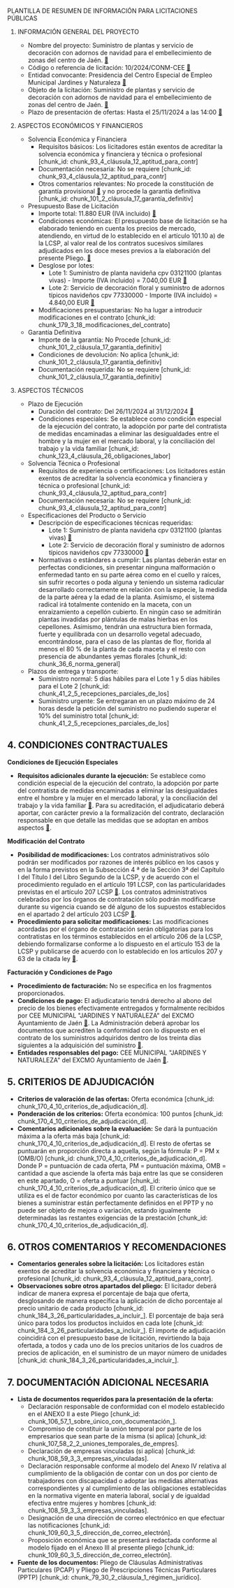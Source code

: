 PLANTILLA DE RESUMEN DE INFORMACIÓN PARA LICITACIONES PÚBLICAS

1.  INFORMACIÓN GENERAL DEL PROYECTO

    *   Nombre del proyecto: Suministro de plantas y servicio de decoración con adornos de navidad para el embellecimiento de zonas del centro de Jaén. <a href="https://contrataciondelestado.es/FileSystem/servlet/GetDocumentByIdServlet?DocumentIdParam=cGvQdaF/qmEnKvN211kkZep9eLYPa5sPlu0VFp1fA/h5Fg1pTaKl4FN73msJksylIVq1IvdI5PofzpP36PwDr6Jmx2BDu2S/t4P9dvlPFULfdyQgZAdTm3EfcUAC7CJ6&cifrado=QUC1GjXXSiLkydRHJBmbpw%3D%3D#page=1" class="chunk-reference" data-chunk-id="chunk_1_3_suministro_de_plantas_y_servic">📄</a>
    *   Código o referencia de licitación: 10/2024/CONM-CEE <a href="https://contrataciondelestado.es/FileSystem/servlet/GetDocumentByIdServlet?DocumentIdParam=cGvQdaF/qmEnKvN211kkZep9eLYPa5sPlu0VFp1fA/h5Fg1pTaKl4FN73msJksylIVq1IvdI5PofzpP36PwDr6Jmx2BDu2S/t4P9dvlPFULfdyQgZAdTm3EfcUAC7CJ6&cifrado=QUC1GjXXSiLkydRHJBmbpw%3D%3D#page=None" class="chunk-reference" data-chunk-id="doc_DOC_CN2024-001193585.md">📄</a>
    *   Entidad convocante: Presidencia del Centro Especial de Empleo Municipal Jardines y Naturaleza <a href="https://contrataciondelestado.es/FileSystem/servlet/GetDocumentByIdServlet?DocumentIdParam=cGvQdaF/qmEnKvN211kkZep9eLYPa5sPlu0VFp1fA/h5Fg1pTaKl4FN73msJksylIVq1IvdI5PofzpP36PwDr6Jmx2BDu2S/t4P9dvlPFULfdyQgZAdTm3EfcUAC7CJ6&cifrado=QUC1GjXXSiLkydRHJBmbpw%3D%3D#page=None" class="chunk-reference" data-chunk-id="doc_DOC_CN2024-001193585.md">📄</a>
    *   Objeto de la licitación: Suministro de plantas y servicio de decoración con adornos de navidad para el embellecimiento de zonas del centro de Jaén. <a href="https://contrataciondelestado.es/FileSystem/servlet/GetDocumentByIdServlet?DocumentIdParam=cGvQdaF/qmEnKvN211kkZep9eLYPa5sPlu0VFp1fA/h5Fg1pTaKl4FN73msJksylIVq1IvdI5PofzpP36PwDr6Jmx2BDu2S/t4P9dvlPFULfdyQgZAdTm3EfcUAC7CJ6&cifrado=QUC1GjXXSiLkydRHJBmbpw%3D%3D#page=None" class="chunk-reference" data-chunk-id="doc_DOC_CN2024-001193585.md">📄</a>
    *   Plazo de presentación de ofertas: Hasta el 25/11/2024 a las 14:00 <a href="https://contrataciondelestado.es/FileSystem/servlet/GetDocumentByIdServlet?DocumentIdParam=cGvQdaF/qmEnKvN211kkZep9eLYPa5sPlu0VFp1fA/h5Fg1pTaKl4FN73msJksylIVq1IvdI5PofzpP36PwDr6Jmx2BDu2S/t4P9dvlPFULfdyQgZAdTm3EfcUAC7CJ6&cifrado=QUC1GjXXSiLkydRHJBmbpw%3D%3D#page=None" class="chunk-reference" data-chunk-id="doc_DOC_CN2024-001193585.md">📄</a>

2.  ASPECTOS ECONÓMICOS Y FINANCIEROS

    *   Solvencia Económica y Financiera
        *   Requisitos básicos: Los licitadores están exentos de acreditar la solvencia económica y financiera y técnica o profesional [chunk_id: chunk_93_4_cláusula_12_aptitud_para_contr]
        *   Documentación necesaria: No se requiere [chunk_id: chunk_93_4_cláusula_12_aptitud_para_contr]
        *   Otros comentarios relevantes: No procede la constitución de garantía provisional <a href="https://contrataciondelestado.es/FileSystem/servlet/GetDocumentByIdServlet?DocumentIdParam=8hgVPRbuSgXhyguKtFy5AiXeHvokF%2B2dllmtzd8sapWTAcvE3IDVxGhRuhi9GWXq2A4V3aEdzAqu7KG6zJkIGd4Rr6XPeaqztAIX1SSQM%2B2B0nvVKRzfe4rpHcnlPhSZ&cifrado=QUC1GjXXSiLkydRHJBmbpw%3D%3D#page=1" class="chunk-reference" data-chunk-id="chunk_100_4_cláusula_40_recursos">📄</a> y no procede la garantía definitiva [chunk_id: chunk_101_2_cláusula_17_garantía_definitiv]
    *   Presupuesto Base de Licitación
        *   Importe total: 11.880 EUR (IVA incluido) <a href="https://contrataciondelestado.es/FileSystem/servlet/GetDocumentByIdServlet?DocumentIdParam=cGvQdaF/qmEnKvN211kkZep9eLYPa5sPlu0VFp1fA/h5Fg1pTaKl4FN73msJksylIVq1IvdI5PofzpP36PwDr6Jmx2BDu2S/t4P9dvlPFULfdyQgZAdTm3EfcUAC7CJ6&cifrado=QUC1GjXXSiLkydRHJBmbpw%3D%3D#page=1" class="chunk-reference" data-chunk-id="chunk_4_4_clasificación_cpv">📄</a>
        *   Condiciones económicas: El presupuesto base de licitación se ha elaborado teniendo en cuenta los precios de mercado, atendiendo, en virtud de lo establecido en el artículo 101.10 a) de la LCSP, al valor real de los contratos sucesivos similares adjudicados en los doce meses previos a la elaboración del presente Pliego. <a href="https://contrataciondelestado.es/FileSystem/servlet/GetDocumentByIdServlet?DocumentIdParam=wpL05Sv0vuASNVV59os02t1zLXzhEwhUpVrAmIiI4w%2B06WPE0AvLvdg6w0OZqYyrGivKjCsC2R7gEgBRON2aZeZ1y1C5nSiBmcFaXawL1GJt/o8fNevwsujgRzaBbugn&cifrado=QUC1GjXXSiLkydRHJBmbpw%3D%3D#page=1" class="chunk-reference" data-chunk-id="chunk_12_4_presupuesto_base_de_licitación">📄</a>
        *   Desglose por lotes:
            *   Lote 1: Suministro de planta navideña cpv 03121100 (plantas vivas) - Importe (IVA incluido) = 7.040,00 EUR <a href="https://contrataciondelestado.es/FileSystem/servlet/GetDocumentByIdServlet?DocumentIdParam=wpL05Sv0vuASNVV59os02t1zLXzhEwhUpVrAmIiI4w%2B06WPE0AvLvdg6w0OZqYyrGivKjCsC2R7gEgBRON2aZeZ1y1C5nSiBmcFaXawL1GJt/o8fNevwsujgRzaBbugn&cifrado=QUC1GjXXSiLkydRHJBmbpw%3D%3D#page=3" class="chunk-reference" data-chunk-id="chunk_24_4_14_revisión_de_precios_artícul">📄</a>
            *   Lote 2: Servicio de decoración floral y suministro de adornos típicos navideños cpv 77330000 - Importe (IVA incluido) = 4.840,00 EUR <a href="https://contrataciondelestado.es/FileSystem/servlet/GetDocumentByIdServlet?DocumentIdParam=cGvQdaF/qmEnKvN211kkZep9eLYPa5sPlu0VFp1fA/h5Fg1pTaKl4FN73msJksylIVq1IvdI5PofzpP36PwDr6Jmx2BDu2S/t4P9dvlPFULfdyQgZAdTm3EfcUAC7CJ6&cifrado=QUC1GjXXSiLkydRHJBmbpw%3D%3D#page=1" class="chunk-reference" data-chunk-id="chunk_25_4_lote_1_suministro_de_planta_na">📄</a>
        *   Modificaciones presupuestarias: No ha lugar a introducir modificaciones en el contrato [chunk_id: chunk_179_3_18_modificaciones_del_contrato]
    *   Garantía Definitiva
        *   Importe de la garantía: No Procede [chunk_id: chunk_101_2_cláusula_17_garantía_definitiv]
        *   Condiciones de devolución: No aplica [chunk_id: chunk_101_2_cláusula_17_garantía_definitiv]
        *   Documentación requerida: No se requiere [chunk_id: chunk_101_2_cláusula_17_garantía_definitiv]

3.  ASPECTOS TÉCNICOS

    *   Plazo de Ejecución
        *   Duración del contrato: Del 26/11/2024 al 31/12/2024 <a href="https://contrataciondelestado.es/FileSystem/servlet/GetDocumentByIdServlet?DocumentIdParam=cGvQdaF/qmEnKvN211kkZep9eLYPa5sPlu0VFp1fA/h5Fg1pTaKl4FN73msJksylIVq1IvdI5PofzpP36PwDr6Jmx2BDu2S/t4P9dvlPFULfdyQgZAdTm3EfcUAC7CJ6&cifrado=QUC1GjXXSiLkydRHJBmbpw%3D%3D#page=1" class="chunk-reference" data-chunk-id="chunk_4_4_clasificación_cpv">📄</a>
        *   Condiciones especiales: Se establece como condición especial de la ejecución del contrato, la adopción por parte del contratista de medidas encaminadas a eliminar las desigualdades entre el hombre y la mujer en el mercado laboral, y la conciliación del trabajo y la vida familiar [chunk_id: chunk_123_4_cláusula_26_obligaciones_labor]
    *   Solvencia Técnica o Profesional
        *   Requisitos de experiencia o certificaciones: Los licitadores están exentos de acreditar la solvencia económica y financiera y técnica o profesional [chunk_id: chunk_93_4_cláusula_12_aptitud_para_contr]
        *   Documentación necesaria: No se requiere [chunk_id: chunk_93_4_cláusula_12_aptitud_para_contr]
    *   Especificaciones del Producto o Servicio
        *   Descripción de especificaciones técnicas requeridas:
            *   Lote 1: Suministro de planta navideña cpv 03121100 (plantas vivas) <a href="https://contrataciondelestado.es/FileSystem/servlet/GetDocumentByIdServlet?DocumentIdParam=wpL05Sv0vuASNVV59os02t1zLXzhEwhUpVrAmIiI4w%2B06WPE0AvLvdg6w0OZqYyrGivKjCsC2R7gEgBRON2aZeZ1y1C5nSiBmcFaXawL1GJt/o8fNevwsujgRzaBbugn&cifrado=QUC1GjXXSiLkydRHJBmbpw%3D%3D#page=3" class="chunk-reference" data-chunk-id="chunk_24_4_14_revisión_de_precios_artícul">📄</a>
            *   Lote 2: Servicio de decoración floral y suministro de adornos típicos navideños cpv 77330000 <a href="https://contrataciondelestado.es/FileSystem/servlet/GetDocumentByIdServlet?DocumentIdParam=cGvQdaF/qmEnKvN211kkZep9eLYPa5sPlu0VFp1fA/h5Fg1pTaKl4FN73msJksylIVq1IvdI5PofzpP36PwDr6Jmx2BDu2S/t4P9dvlPFULfdyQgZAdTm3EfcUAC7CJ6&cifrado=QUC1GjXXSiLkydRHJBmbpw%3D%3D#page=1" class="chunk-reference" data-chunk-id="chunk_25_4_lote_1_suministro_de_planta_na">📄</a>
        *   Normativas o estándares a cumplir: Las plantas deberán estar en perfectas condiciones, sin presentar ninguna malformación o enfermedad tanto en su parte aérea como en el cuello y raíces, sin sufrir recortes o poda alguna y teniendo un sistema radicular desarrollado correctamente en relación con la especie, la medida de la parte aérea y la edad de la planta. Asimismo, el sistema radical irá totalmente contenido en la maceta, con un enraizamiento a cepellón cubierto. En ningún caso se admitirán plantas invadidas por plántulas de malas hierbas en los cepellones. Asimismo, tendrán una estructura bien formada, fuerte y equilibrada con un desarrollo vegetal adecuado, encontrándose, para el caso de las plantas de flor, florida al menos el 80 % de la planta de cada maceta y el resto con presencia de abundantes yemas florales [chunk_id: chunk_36_6_norma_general]
    *   Plazos de entrega y transporte:
        *   Suministro normal: 5 días hábiles para el Lote 1 y 5 días hábiles para el Lote 2 [chunk_id: chunk_41_2_5_recepciones_parciales_de_los]
        *   Suministro urgente: Se entregaran en un plazo máximo de 24 horas desde la petición del suministro no pudiendo superar el 10% del suministro total [chunk_id: chunk_41_2_5_recepciones_parciales_de_los]


## 4. CONDICIONES CONTRACTUALES

**Condiciones de Ejecución Especiales**

*   **Requisitos adicionales durante la ejecución:** Se establece como condición especial de la ejecución del contrato, la adopción por parte del contratista de medidas encaminadas a eliminar las desigualdades entre el hombre y la mujer en el mercado laboral, y la conciliación del trabajo y la vida familiar <a href="https://contrataciondelestado.es/FileSystem/servlet/GetDocumentByIdServlet?DocumentIdParam=8hgVPRbuSgXhyguKtFy5AiXeHvokF%2B2dllmtzd8sapWTAcvE3IDVxGhRuhi9GWXq2A4V3aEdzAqu7KG6zJkIGd4Rr6XPeaqztAIX1SSQM%2B2B0nvVKRzfe4rpHcnlPhSZ&cifrado=QUC1GjXXSiLkydRHJBmbpw%3D%3D#page=1" class="chunk-reference" data-chunk-id="chunk_26_3_sección_segunda_de_la_terminac">📄</a>. Para su acreditación, el adjudicatario deberá aportar, con carácter previo a la formalización del contrato, declaración responsable en que detalle las medidas que se adoptan en ambos aspectos <a href="https://contrataciondelestado.es/FileSystem/servlet/GetDocumentByIdServlet?DocumentIdParam=8hgVPRbuSgXhyguKtFy5AiXeHvokF%2B2dllmtzd8sapWTAcvE3IDVxGhRuhi9GWXq2A4V3aEdzAqu7KG6zJkIGd4Rr6XPeaqztAIX1SSQM%2B2B0nvVKRzfe4rpHcnlPhSZ&cifrado=QUC1GjXXSiLkydRHJBmbpw%3D%3D#page=1" class="chunk-reference" data-chunk-id="chunk_26_3_sección_segunda_de_la_terminac">📄</a>.

**Modificación del Contrato**

*   **Posibilidad de modificaciones:** Los contratos administrativos sólo podrán ser modificados por razones de interés público en los casos y en la forma previstos en la Subsección 4 ª de la Sección 3ª del Capítulo I del Título I del Libro Segundo de la LCSP, y de acuerdo con el procedimiento regulado en el artículo 191 LCSP, con las particularidades previstas en el artículo 207 LCSP <a href="https://contrataciondelestado.es/FileSystem/servlet/GetDocumentByIdServlet?DocumentIdParam=8hgVPRbuSgXhyguKtFy5AiXeHvokF%2B2dllmtzd8sapWTAcvE3IDVxGhRuhi9GWXq2A4V3aEdzAqu7KG6zJkIGd4Rr6XPeaqztAIX1SSQM%2B2B0nvVKRzfe4rpHcnlPhSZ&cifrado=QUC1GjXXSiLkydRHJBmbpw%3D%3D#page=1" class="chunk-reference" data-chunk-id="chunk_35_2_capitulo_iii_del_contrato">📄</a>. Los contratos administrativos celebrados por los órganos de contratación sólo podrán modificarse durante su vigencia cuando se dé alguno de los supuestos establecidos en el apartado 2 del artículo 203 LCSP <a href="https://contrataciondelestado.es/FileSystem/servlet/GetDocumentByIdServlet?DocumentIdParam=8hgVPRbuSgXhyguKtFy5AiXeHvokF%2B2dllmtzd8sapWTAcvE3IDVxGhRuhi9GWXq2A4V3aEdzAqu7KG6zJkIGd4Rr6XPeaqztAIX1SSQM%2B2B0nvVKRzfe4rpHcnlPhSZ&cifrado=QUC1GjXXSiLkydRHJBmbpw%3D%3D#page=1" class="chunk-reference" data-chunk-id="chunk_35_2_capitulo_iii_del_contrato">📄</a>.
*   **Procedimiento para solicitar modificaciones:** Las modificaciones acordadas por el órgano de contratación serán obligatorias para los contratistas en los términos establecidos en el artículo 206 de la LCSP, debiendo formalizarse conforme a lo dispuesto en el artículo 153 de la LCSP y publicarse de acuerdo con lo establecido en los artículos 207 y 63 de la citada ley <a href="https://contrataciondelestado.es/FileSystem/servlet/GetDocumentByIdServlet?DocumentIdParam=8hgVPRbuSgXhyguKtFy5AiXeHvokF%2B2dllmtzd8sapWTAcvE3IDVxGhRuhi9GWXq2A4V3aEdzAqu7KG6zJkIGd4Rr6XPeaqztAIX1SSQM%2B2B0nvVKRzfe4rpHcnlPhSZ&cifrado=QUC1GjXXSiLkydRHJBmbpw%3D%3D#page=1" class="chunk-reference" data-chunk-id="chunk_35_2_capitulo_iii_del_contrato">📄</a>.

**Facturación y Condiciones de Pago**

*   **Procedimiento de facturación:** No se especifica en los fragmentos proporcionados.
*   **Condiciones de pago:** El adjudicatario tendrá derecho al abono del precio de los bienes efectivamente entregados y formalmente recibidos por CEE MUNICIPAL "JARDINES Y NATURALEZA" del EXCMO Ayuntamiento de Jaén <a href="https://contrataciondelestado.es/FileSystem/servlet/GetDocumentByIdServlet?DocumentIdParam=8hgVPRbuSgXhyguKtFy5AiXeHvokF%2B2dllmtzd8sapWTAcvE3IDVxGhRuhi9GWXq2A4V3aEdzAqu7KG6zJkIGd4Rr6XPeaqztAIX1SSQM%2B2B0nvVKRzfe4rpHcnlPhSZ&cifrado=QUC1GjXXSiLkydRHJBmbpw%3D%3D#page=1" class="chunk-reference" data-chunk-id="chunk_70_3_cláusula_24_pago_del_precio_de">📄</a>. La Administración deberá aprobar los documentos que acrediten la conformidad con lo dispuesto en el contrato de los suministros adquiridos dentro de los treinta días siguientes a la adquisición del suministro <a href="https://contrataciondelestado.es/FileSystem/servlet/GetDocumentByIdServlet?DocumentIdParam=8hgVPRbuSgXhyguKtFy5AiXeHvokF%2B2dllmtzd8sapWTAcvE3IDVxGhRuhi9GWXq2A4V3aEdzAqu7KG6zJkIGd4Rr6XPeaqztAIX1SSQM%2B2B0nvVKRzfe4rpHcnlPhSZ&cifrado=QUC1GjXXSiLkydRHJBmbpw%3D%3D#page=1" class="chunk-reference" data-chunk-id="chunk_70_3_cláusula_24_pago_del_precio_de">📄</a>.
*   **Entidades responsables del pago:** CEE MUNICIPAL "JARDINES Y NATURALEZA" del EXCMO Ayuntamiento de Jaén <a href="https://contrataciondelestado.es/FileSystem/servlet/GetDocumentByIdServlet?DocumentIdParam=8hgVPRbuSgXhyguKtFy5AiXeHvokF%2B2dllmtzd8sapWTAcvE3IDVxGhRuhi9GWXq2A4V3aEdzAqu7KG6zJkIGd4Rr6XPeaqztAIX1SSQM%2B2B0nvVKRzfe4rpHcnlPhSZ&cifrado=QUC1GjXXSiLkydRHJBmbpw%3D%3D#page=1" class="chunk-reference" data-chunk-id="chunk_70_3_cláusula_24_pago_del_precio_de">📄</a>.

## 5. CRITERIOS DE ADJUDICACIÓN

*   **Criterios de valoración de las ofertas:** Oferta económica [chunk_id: chunk_170_4_10_criterios_de_adjudicación_d].
*   **Ponderación de los criterios:** Oferta económica: 100 puntos [chunk_id: chunk_170_4_10_criterios_de_adjudicación_d].
*   **Comentarios adicionales sobre la evaluación:** Se dará la puntuación máxima a la oferta más baja [chunk_id: chunk_170_4_10_criterios_de_adjudicación_d]. El resto de ofertas se puntuarán en proporción directa a aquella, según la fórmula: P = PM x (OMB/O) [chunk_id: chunk_170_4_10_criterios_de_adjudicación_d]. Donde P = puntuación de cada oferta, PM = puntuación máxima, OMB = cantidad a que asciende la oferta más baja entre las que se consideren en este apartado, O = oferta a puntuar [chunk_id: chunk_170_4_10_criterios_de_adjudicación_d]. El criterio único que se utiliza es el de factor económico por cuanto las características de los bienes a suministrar están perfectamente definidos en el PPTP y no puede ser objeto de mejora o variación, estando igualmente determinadas las restantes exigencias de la prestación [chunk_id: chunk_170_4_10_criterios_de_adjudicación_d].

## 6. OTROS COMENTARIOS Y RECOMENDACIONES

*   **Comentarios generales sobre la licitación:** Los licitadores están exentos de acreditar la solvencia económica y financiera y técnica o profesional [chunk_id: chunk_93_4_cláusula_12_aptitud_para_contr].
*   **Observaciones sobre otros apartados del pliego:** El licitador deberá indicar de manera expresa el porcentaje de baja que oferta, desglosando de manera específica la aplicación de dicho porcentaje al precio unitario de cada producto [chunk_id: chunk_184_3_26_particularidades_a_incluir_]. El porcentaje de baja será único para todos los productos incluidos en cada lote [chunk_id: chunk_184_3_26_particularidades_a_incluir_]. El importe de adjudicación coincidirá con el presupuesto base de licitación, revirtiendo la baja ofertada, a todos y cada uno de los precios unitarios de los cuadros de precios de aplicación, en el suministro de un mayor número de unidades [chunk_id: chunk_184_3_26_particularidades_a_incluir_].

## 7. DOCUMENTACIÓN ADICIONAL NECESARIA

*   **Lista de documentos requeridos para la presentación de la oferta:**
    *   Declaración responsable de conformidad con el modelo establecido en el ANEXO II a este Pliego [chunk_id: chunk_106_57_1_sobre_único_con_documentación_].
    *   Compromiso de constituir la unión temporal por parte de los empresarios que sean parte de la misma (si aplica) [chunk_id: chunk_107_58_2_2_uniones_temporales_de_empres].
    *   Declaración de empresas vinculadas (si aplica) [chunk_id: chunk_108_59_3_3_empresas_vinculadas].
    *   Declaración responsable conforme al modelo del Anexo IV relativa al cumplimiento de la obligación de contar con un dos por ciento de trabajadores con discapacidad o adoptar las medidas alternativas correspondientes y al cumplimiento de las obligaciones establecidas en la normativa vigente en materia laboral, social y de igualdad efectiva entre mujeres y hombres [chunk_id: chunk_108_59_3_3_empresas_vinculadas].
    *   Designación de una dirección de correo electrónico en que efectuar las notificaciones [chunk_id: chunk_109_60_3_5_dirección_de_correo_electrón].
    *   Proposición económica que se presentará redactada conforme al modelo fijado en el Anexo III al presente pliego [chunk_id: chunk_109_60_3_5_dirección_de_correo_electrón].
*   **Fuente de los documentos:** Pliego de Cláusulas Administrativas Particulares (PCAP) y Pliego de Prescripciones Técnicas Particulares (PPTP) [chunk_id: chunk_79_30_2_cláusula_1_régimen_jurídico].


